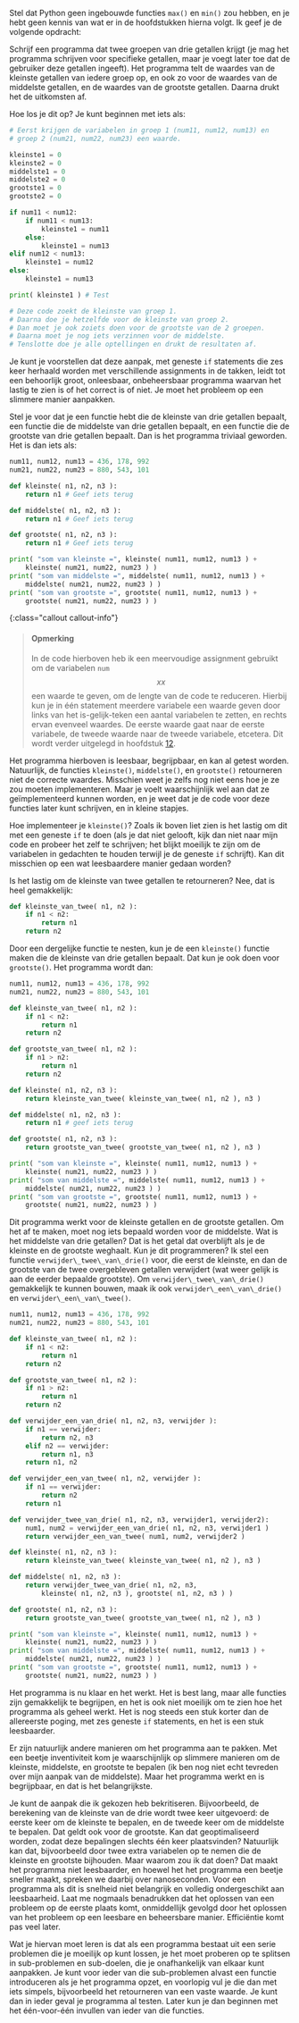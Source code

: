 Stel dat Python geen ingebouwde functies `max()` en `min()` zou hebben,
en je hebt geen kennis van wat er in de hoofdstukken hierna volgt. Ik
geef je de volgende opdracht:

Schrijf een programma dat twee groepen van drie getallen krijgt (je mag
het programma schrijven voor specifieke getallen, maar je voegt later
toe dat de gebruiker deze getallen ingeeft). Het programma telt de
waardes van de kleinste getallen van iedere groep op, en ook zo voor de
waardes van de middelste getallen, en de waardes van de grootste
getallen. Daarna drukt het de uitkomsten af.

Hoe los je dit op? Je kunt beginnen met iets als:

```python
# Eerst krijgen de variabelen in groep 1 (num11, num12, num13) en
# groep 2 (num21, num22, num23) een waarde.

kleinste1 = 0
kleinste2 = 0
middelste1 = 0
middelste2 = 0
grootste1 = 0
grootste2 = 0

if num11 < num12:
    if num11 < num13:
        kleinste1 = num11
    else:
        kleinste1 = num13
elif num12 < num13:
    kleinste1 = num12
else:
    kleinste1 = num13

print( kleinste1 ) # Test

# Deze code zoekt de kleinste van groep 1.
# Daarna doe je hetzelfde voor de kleinste van groep 2.
# Dan moet je ook zoiets doen voor de grootste van de 2 groepen.
# Daarna moet je nog iets verzinnen voor de middelste.
# Tenslotte doe je alle optellingen en drukt de resultaten af.
```

Je kunt je voorstellen dat deze aanpak, met geneste `if` statements die
zes keer herhaald worden met verschillende assignments in de takken,
leidt tot een behoorlijk groot, onleesbaar, onbeheersbaar programma
waarvan het lastig te zien is of het correct is of niet. Je moet het
probleem op een slimmere manier aanpakken.

Stel je voor dat je een functie hebt die de kleinste van drie getallen
bepaalt, een functie die de middelste van drie getallen bepaalt, en een
functie die de grootste van drie getallen bepaalt. Dan is het programma
triviaal geworden. Het is dan iets als:

```python
num11, num12, num13 = 436, 178, 992
num21, num22, num23 = 880, 543, 101

def kleinste( n1, n2, n3 ):
    return n1 # Geef iets terug

def middelste( n1, n2, n3 ):
    return n1 # Geef iets terug

def grootste( n1, n2, n3 ):
    return n1 # Geef iets terug

print( "som van kleinste =", kleinste( num11, num12, num13 ) + 
    kleinste( num21, num22, num23 ) )
print( "som van middelste =", middelste( num11, num12, num13 ) + 
    middelste( num21, num22, num23 ) )
print( "som van grootste =", grootste( num11, num12, num13 ) + 
    grootste( num21, num22, num23 ) )
```

{:class="callout callout-info"}
> #### Opmerking
> In de code hierboven heb ik een meervoudige assignment gebruikt om de variabelen `num`$$xx$$ een waarde te geven, om de lengte van de code te reduceren. Hierbij kun je in één statement meerdere variabele een waarde geven door links van het is-gelijk-teken een aantal variabelen te zetten, en rechts ervan evenveel waardes. De eerste waarde gaat naar de eerste variabele, de tweede waarde naar de tweede variabele, etcetera. Dit wordt verder uitgelegd in hoofdstuk <a href="#ch:tuples" data-reference-type="ref" data-reference="ch:tuples">12</a>.

Het programma hierboven is leesbaar, begrijpbaar, en kan al getest
worden. Natuurlijk, de functies `kleinste()`, `middelste()`, en
`grootste()` retourneren niet de correcte waardes. Misschien weet je
zelfs nog niet eens hoe je ze zou moeten implementeren. Maar je voelt
waarschijnlijk wel aan dat ze geïmplementeerd kunnen worden, en je weet
dat je de code voor deze functies later kunt schrijven, en in kleine
stapjes.

Hoe implementeer je `kleinste()`? Zoals ik boven liet zien is het lastig
om dit met een geneste `if` te doen (als je dat niet gelooft, kijk dan
niet naar mijn code en probeer het zelf te schrijven; het blijkt
moeilijk te zijn om de variabelen in gedachten te houden terwijl je de
geneste `if` schrijft). Kan dit misschien op een wat leesbaardere manier
gedaan worden?

Is het lastig om de kleinste van twee getallen te retourneren? Nee, dat
is heel gemakkelijk:

```python
def kleinste_van_twee( n1, n2 ):
    if n1 < n2:
        return n1
    return n2
```

Door een dergelijke functie te nesten, kun je de een `kleinste()`
functie maken die de kleinste van drie getallen bepaalt. Dat kun je ook
doen voor `grootste()`. Het programma wordt dan:

```python
num11, num12, num13 = 436, 178, 992
num21, num22, num23 = 880, 543, 101

def kleinste_van_twee( n1, n2 ):
    if n1 < n2:
        return n1
    return n2

def grootste_van_twee( n1, n2 ):
    if n1 > n2:
        return n1
    return n2

def kleinste( n1, n2, n3 ):
    return kleinste_van_twee( kleinste_van_twee( n1, n2 ), n3 )

def middelste( n1, n2, n3 ):
    return n1 # geef iets terug

def grootste( n1, n2, n3 ):
    return grootste_van_twee( grootste_van_twee( n1, n2 ), n3 )

print( "som van kleinste =", kleinste( num11, num12, num13 ) + 
    kleinste( num21, num22, num23 ) )
print( "som van middelste =", middelste( num11, num12, num13 ) + 
    middelste( num21, num22, num23 ) )
print( "som van grootste =", grootste( num11, num12, num13 ) + 
    grootste( num21, num22, num23 ) )
```

Dit programma werkt voor de kleinste getallen en de grootste getallen.
Om het af te maken, moet nog iets bepaald worden voor de middelste. Wat
is het middelste van drie getallen? Dat is het getal dat overblijft als
je de kleinste en de grootste weghaalt. Kun je dit programmeren? Ik stel
een functie `verwijder\_twee\_van\_drie()` voor, die eerst de kleinste,
en dan de grootste van de twee overgebleven getallen verwijdert (wat
weer gelijk is aan de eerder bepaalde grootste). Om
`verwijder\_twee\_van\_drie()` gemakkelijk te kunnen bouwen, maak ik ook
`verwijder\_een\_van\_drie()` en `verwijder\_een\_van\_twee()`.

```python
num11, num12, num13 = 436, 178, 992
num21, num22, num23 = 880, 543, 101

def kleinste_van_twee( n1, n2 ):
    if n1 < n2:
        return n1
    return n2

def grootste_van_twee( n1, n2 ):
    if n1 > n2:
        return n1
    return n2

def verwijder_een_van_drie( n1, n2, n3, verwijder ):
    if n1 == verwijder:
        return n2, n3
    elif n2 == verwijder:
        return n1, n3
    return n1, n2

def verwijder_een_van_twee( n1, n2, verwijder ):
    if n1 == verwijder:
        return n2
    return n1

def verwijder_twee_van_drie( n1, n2, n3, verwijder1, verwijder2):
    num1, num2 = verwijder_een_van_drie( n1, n2, n3, verwijder1 )
    return verwijder_een_van_twee( num1, num2, verwijder2 )

def kleinste( n1, n2, n3 ):
    return kleinste_van_twee( kleinste_van_twee( n1, n2 ), n3 )

def middelste( n1, n2, n3 ):
    return verwijder_twee_van_drie( n1, n2, n3, 
        kleinste( n1, n2, n3 ), grootste( n1, n2, n3 ) )

def grootste( n1, n2, n3 ):
    return grootste_van_twee( grootste_van_twee( n1, n2 ), n3 )

print( "som van kleinste =", kleinste( num11, num12, num13 ) + 
    kleinste( num21, num22, num23 ) )
print( "som van middelste =", middelste( num11, num12, num13 ) + 
    middelste( num21, num22, num23 ) )
print( "som van grootste =", grootste( num11, num12, num13 ) + 
    grootste( num21, num22, num23 ) )
```

Het programma is nu klaar en het werkt. Het is best lang, maar alle
functies zijn gemakkelijk te begrijpen, en het is ook niet moeilijk om
te zien hoe het programma als geheel werkt. Het is nog steeds een stuk
korter dan de allereerste poging, met zes geneste `if` statements, en
het is een stuk leesbaarder.

Er zijn natuurlijk andere manieren om het programma aan te pakken. Met
een beetje inventiviteit kom je waarschijnlijk op slimmere manieren om
de kleinste, middelste, en grootste te bepalen (ik ben nog niet echt
tevreden over mijn aanpak van de middelste). Maar het programma werkt en
is begrijpbaar, en dat is het belangrijkste.

Je kunt de aanpak die ik gekozen heb bekritiseren. Bijvoorbeeld, de
berekening van de kleinste van de drie wordt twee keer uitgevoerd: de
eerste keer om de kleinste te bepalen, en de tweede keer om de middelste
te bepalen. Dat geldt ook voor de grootste. Kan dat geoptimaliseerd
worden, zodat deze bepalingen slechts één keer plaatsvinden? Natuurlijk
kan dat, bijvoorbeeld door twee extra variabelen op te nemen die de
kleinste en grootste bijhouden. Maar waarom zou ik dat doen? Dat maakt
het programma niet leesbaarder, en hoewel het het programma een beetje
sneller maakt, spreken we daarbij over nanoseconden. Voor een programma
als dit is snelheid niet belangrijk en volledig ondergeschikt aan
leesbaarheid. Laat me nogmaals benadrukken dat het oplossen van een
probleem op de eerste plaats komt, onmiddellijk gevolgd door het
oplossen van het probleem op een leesbare en beheersbare manier.
Efficiëntie komt pas veel later.

Wat je hiervan moet leren is dat als een programma bestaat uit een serie
problemen die je moeilijk op kunt lossen, je het moet proberen op te
splitsen in sub-problemen en sub-doelen, die je onafhankelijk van elkaar
kunt aanpakken. Je kunt voor ieder van die sub-problemen alvast een
functie introduceren als je het programma opzet, en voorlopig vul je die
dan met iets simpels, bijvoorbeeld het retourneren van een vaste waarde.
Je kunt dan in ieder geval je programma al testen. Later kun je dan
beginnen met het één-voor-één invullen van ieder van die functies.
